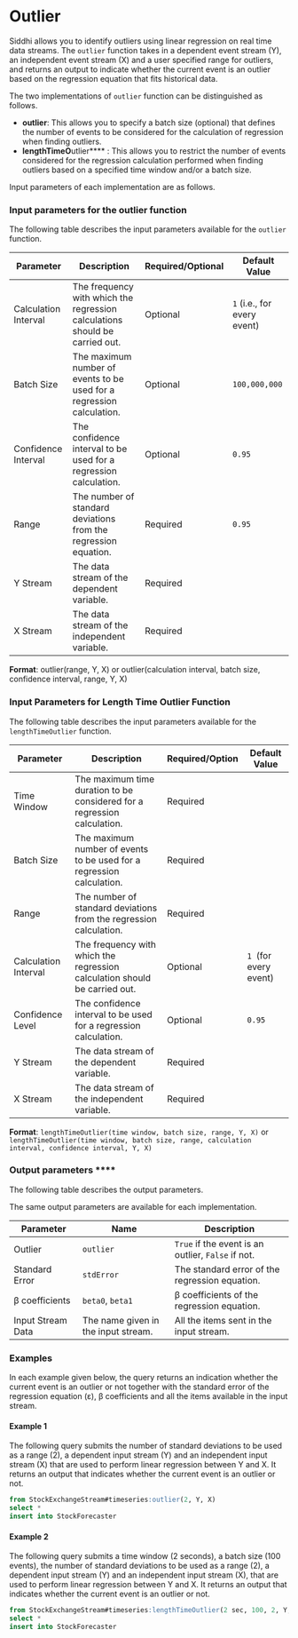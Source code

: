 # Outlier

Siddhi allows you to identify outliers using linear regression on real
time data streams. The `outlier` function takes in a dependent event
stream (Y), an independent event stream (X) and a user specified range
for outliers, and returns an output to indicate whether the current
event is an outlier based on the regression equation that fits
historical data.

The two implementations of `outlier` function can be distinguished as
follows.

-   **outlier**: This allows you to specify a batch size (optional) that
    defines the number of events to be considered for the calculation of
    regression when finding outliers.
-   **lengthTimeO**utlier**** : This allows you to restrict the number
    of events considered for the regression calculation performed when
    finding outliers based on a specified time window and/or a batch
    size.

Input parameters of each implementation are as follows.

### **Input parameters for the outlier function**

The following table describes the input parameters available for the
`outlier` function.

| Parameter            | Description                                                                 | Required/Optional | Default Value               |
|----------------------|-----------------------------------------------------------------------------|-------------------|-----------------------------|
| Calculation Interval | The frequency with which the regression calculations should be carried out. | Optional          | `1` (i.e., for every event) |
| Batch Size           | The maximum number of events to be used for a regression calculation.       | Optional          | `100,000,000`               |
| Confidence Interval  | The confidence interval to be used for a regression calculation.            | Optional          | `0.95`                      |
| Range                | The number of standard deviations from the regression equation.             | Required          | `0.95`                      |
| Y Stream             | The data stream of the dependent variable.                                  | Required          |                             |
| X Stream             | The data stream of the independent variable.                                | Required          |                             |

**Format**: outlier(range, Y, X) or outlier(calculation interval, batch
size, confidence interval, range, Y, X) 

### **Input Parameters for Length Time Outlier Function**

The following table describes the input parameters available for the
`lengthTimeOutlier` function.

| Parameter            | Description                                                                | Required/Option | Default Value         |
|----------------------|----------------------------------------------------------------------------|-----------------|-----------------------|
| Time Window          | The maximum time duration to be considered for a regression calculation.   | Required        |                       |
| Batch Size           | The maximum number of events to be used for a regression calculation.      | Required        |                       |
| Range                | The number of standard deviations from the regression calculation.         | Required        |                       |
| Calculation Interval | The frequency with which the regression calculation should be carried out. | Optional        | `1 `(for every event) |
| Confidence Level     | The confidence interval to be used for a regression calculation.           | Optional        | `0.95`                |
| Y Stream             | The data stream of the dependent variable.                                 | Required        |                       |
| X Stream             | The data stream of the independent variable.                               | Required        |                       |

**Format**: `lengthTimeOutlier(time window, batch size, range, Y, X)` or
`lengthTimeOutlier(time window, batch size, range, calculation interval, confidence interval, Y, X)`

### **Output parameters** ****

The following table describes the output parameters.

The same output parameters are available for each implementation.

| Parameter         | Name                                | Description                                        |
|-------------------|-------------------------------------|----------------------------------------------------|
| Outlier           | `outlier`                           | `True` if the event is an outlier, `False` if not. |
| Standard Error    | `stdError`                          | The standard error of the regression equation.     |
| β coefficients    | `beta0`, `beta1`                    | β coefficients of the regression equation.         |
| Input Stream Data | The name given in the input stream. | All the items sent in the input stream.            |

### Examples

In each example given below, the query returns an indication whether the
current event is an outlier or not together with the standard error of
the regression equation (ε), β coefficients and all the items available
in the input stream.

#### Example 1

The following query submits the number of standard deviations to be used
as a range (2), a dependent input stream (Y) and an independent input
stream (X) that are used to perform linear regression between Y and X.
It returns an output that indicates whether the current event is an
outlier or not.

``` sql
from StockExchangeStream#timeseries:outlier(2, Y, X)
select *
insert into StockForecaster 
```

#### Example 2

The following query submits a time window (2 seconds), a batch size (100
events), the number of standard deviations to be used as a range (2), a
dependent input stream (Y) and an independent input stream (X), that are
used to perform linear regression between Y and X. It returns an output
that indicates whether the current event is an outlier or not.

``` sql
from StockExchangeStream#timeseries:lengthTimeOutlier(2 sec, 100, 2, Y, X)
select *
insert into StockForecaster  
```
